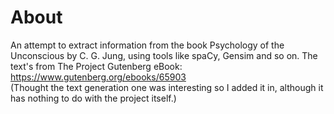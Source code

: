 # About

An attempt to extract information from the book Psychology of the Unconscious by C. G. Jung, using tools like spaCy, Gensim and so on. 
The text's from The Project Gutenberg eBook: https://www.gutenberg.org/ebooks/65903    
(Thought the text generation one was interesting so I added it in, although it has nothing to do with the project itself.)
